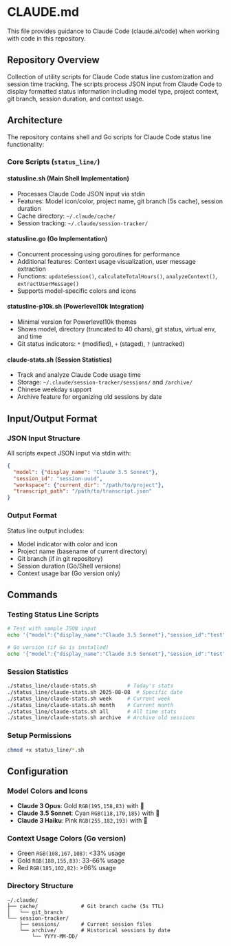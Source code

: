 # CLAUDE.md

This file provides guidance to Claude Code (claude.ai/code) when working with code in this repository.

## Repository Overview

Collection of utility scripts for Claude Code status line customization and session time tracking. The scripts process JSON input from Claude Code to display formatted status information including model type, project context, git branch, session duration, and context usage.

## Architecture

The repository contains shell and Go scripts for Claude Code status line functionality:

### Core Scripts (`status_line/`)

#### statusline.sh (Main Shell Implementation)
- Processes Claude Code JSON input via stdin
- Features: Model icon/color, project name, git branch (5s cache), session duration
- Cache directory: `~/.claude/cache/`
- Session tracking: `~/.claude/session-tracker/`

#### statusline.go (Go Implementation)
- Concurrent processing using goroutines for performance
- Additional features: Context usage visualization, user message extraction
- Functions: `updateSession()`, `calculateTotalHours()`, `analyzeContext()`, `extractUserMessage()`
- Supports model-specific colors and icons

#### statusline-p10k.sh (Powerlevel10k Integration)
- Minimal version for Powerlevel10k themes
- Shows model, directory (truncated to 40 chars), git status, virtual env, and time
- Git status indicators: `*` (modified), `+` (staged), `?` (untracked)

#### claude-stats.sh (Session Statistics)
- Track and analyze Claude Code usage time
- Storage: `~/.claude/session-tracker/sessions/` and `/archive/`
- Chinese weekday support
- Archive feature for organizing old sessions by date

## Input/Output Format

### JSON Input Structure
All scripts expect JSON input via stdin with:
```json
{
  "model": {"display_name": "Claude 3.5 Sonnet"},
  "session_id": "session-uuid",
  "workspace": {"current_dir": "/path/to/project"},
  "transcript_path": "/path/to/transcript.json"
}
```

### Output Format
Status line output includes:
- Model indicator with color and icon
- Project name (basename of current directory)
- Git branch (if in git repository)
- Session duration (Go/Shell versions)
- Context usage bar (Go version only)

## Commands

### Testing Status Line Scripts
```bash
# Test with sample JSON input
echo '{"model":{"display_name":"Claude 3.5 Sonnet"},"session_id":"test","workspace":{"current_dir":"'$(pwd)'"}}' | ./status_line/statusline.sh

# Go version (if Go is installed)
echo '{"model":{"display_name":"Claude 3.5 Sonnet"},"session_id":"test","workspace":{"current_dir":"'$(pwd)'"}}' | go run status_line/statusline.go
```

### Session Statistics
```bash
./status_line/claude-stats.sh          # Today's stats
./status_line/claude-stats.sh 2025-08-08  # Specific date
./status_line/claude-stats.sh week     # Current week
./status_line/claude-stats.sh month    # Current month
./status_line/claude-stats.sh all      # All time stats
./status_line/claude-stats.sh archive  # Archive old sessions
```

### Setup Permissions
```bash
chmod +x status_line/*.sh
```

## Configuration

### Model Colors and Icons
- **Claude 3 Opus**: Gold `RGB(195,158,83)` with 💛
- **Claude 3.5 Sonnet**: Cyan `RGB(118,170,185)` with 💠
- **Claude 3 Haiku**: Pink `RGB(255,182,193)` with 🌸

### Context Usage Colors (Go version)
- Green `RGB(108,167,108)`: <33% usage
- Gold `RGB(188,155,83)`: 33-66% usage
- Red `RGB(185,102,82)`: >66% usage

### Directory Structure
```
~/.claude/
├── cache/              # Git branch cache (5s TTL)
│   └── git_branch
└── session-tracker/
    ├── sessions/       # Current session files
    └── archive/        # Historical sessions by date
        └── YYYY-MM-DD/
```